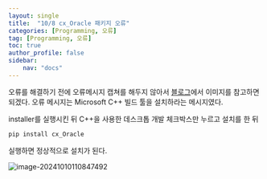 ```yaml
---
layout: single
title:  "10/8 cx_Oracle 패키지 오류"
categories: [Programming, 오류]
tag: [Programming, 오류]
toc: true
author_profile: false
sidebar:
    nav: "docs"
---
```


 오류를 해결하기 전에 오류메시지 캡쳐를 해두지 않아서 [블로그](https://m.blog.naver.com/joonee14/223306460176)에서 이미지를 참고하면 되겠다. 오류 메시지는 Microsoft C++ 빌드 툴을 설치하라는 메시지였다.

installer를 실행시킨 뒤 C++을 사용한 데스크톱 개발 체크박스만 누르고 설치를 한 뒤 

```cmd
pip install cx_Oracle
```

실행하면 정상적으로 설치가 된다.



![image-20241010110847492](C:\Users\it\AppData\Roaming\Typora\typora-user-images\image-20241010110847492.png)
